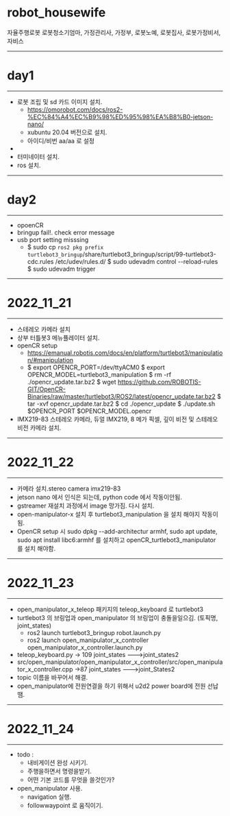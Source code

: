 # robot_housewife
자율주행로봇 로봇청소기엄마, 가정관리사, 가정부, 로봇노예, 로봇집사, 로봇가정비서, 자비스

- - -
# day1
- - -
* 로봇 조립 및 sd 카드 이미지 설치.
	* https://omorobot.com/docs/ros2-%EC%84%A4%EC%B9%98%ED%95%98%EA%B8%B0-jetson-nano/
	* xubuntu 20.04 버전으로 설치. 
	* 아이디/비번 aa/aa 로 설정
* 
* 터미네이터 설치.
* ros 설치. 
- - -
# day2
- - -
* opoenCR 
* bringup fail!. check error message
* usb port setting misssing 
	* $ sudo cp `ros2 pkg prefix turtlebot3_bringup`/share/turtlebot3_bringup/script/99-turtlebot3-cdc.rules /etc/udev/rules.d/
	  $ sudo udevadm control --reload-rules
  	  $ sudo udevadm trigger
- - -
# 2022_11_21
- - -
* 스테레오 카메라 설치 
* 상부 터틀봇3 메뉴퓰레이터 설치.
* openCR setup 
	* https://emanual.robotis.com/docs/en/platform/turtlebot3/manipulation/#manipulation
	* 	$ export OPENCR_PORT=/dev/ttyACM0
		$ export OPENCR_MODEL=turtlebot3_manipulation
		$ rm -rf ./opencr_update.tar.bz2
		$ wget https://github.com/ROBOTIS-GIT/OpenCR-Binaries/raw/master/turtlebot3/ROS2/latest/opencr_update.tar.bz2
		$ tar -xvf opencr_update.tar.bz2
		$ cd ./opencr_update
		$ ./update.sh $OPENCR_PORT $OPENCR_MODEL.opencr
* IMX219-83 스테레오 카메라, 듀얼 IMX219, 8 메가 픽셀, 깊이 비전 및 스테레오 비전
 카메라 설치.
- - - 
# 2022_11_22
- - -
* 카메라 설치.stereo camera imx219-83 
* jetson nano 에서 인식은 되는데, python code 에서 작동이안됨. 
* gstreamer 재설치 과정에서 image 망가짐. 다시 설치. 
* open-manipulator-x 설치 후 turtlebot3_manipulation 을 설치 해야지 작동이 됨. 
* OpenCR setup 시 sudo dpkg --add-architectur armhf, sudo apt update, sudo apt install libc6:armhf 를 설치하고 openCR_turtlebot3_manipulator 를 설치 해야함. 
- - -
# 2022_11_23
- - -
* open_manipulator_x_teleop 패키지의 teleop_keyboard 로 turtlebot3
* turtlebot3 의 브링업과 open_manipulator 의 브링업이 충돌을일으김. (토픽명, joint_states) 
	* ros2 launch turtlebot3_bringup robot.launch.py
	* ros2 launch open_manipulator_x_controller open_manipulator_x_controller.launch.py
* teleop_keyboard.py -> 109 joint_states --->joint_states2
* src/open_manipulator/open_manipulator_x_controller/src/open_manipulator_x_controller.cpp  ->87 joint_states --->joint_States2 
* topic 이름을 바꾸어서 해결.
* open_manipulator에 전원연결을 하기 위해서 u2d2 power board에 전원 선납땜. 
- - -
# 2022_11_24
- - -
* todo :
	* 내비게이션 완성 시키기.
	* 주행을하면서 명령을받기.
	* 어떤 기본 코드를 무엇을 쓸것인가? 
* open_manipulator 사용. 
	* navigation 실행.
	* followwaypoint 로 움직이기. 

